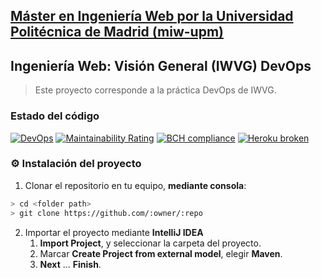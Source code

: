 ## [Máster en Ingeniería Web por la Universidad Politécnica de Madrid (miw-upm)](http://miw.etsisi.upm.es)
## Ingeniería Web: Visión General (IWVG) DevOps
> Este proyecto corresponde a la práctica DevOps de IWVG.

### Estado del código
[![DevOps](https://github.com/ybrooks08/iwvg-devops-brooks-yosbel/actions/workflows/test-sonar.yml/badge.svg)](https://github.com/ybrooks08/iwvg-devops-brooks-yosbel/actions/workflows/test-sonar.yml)
[![Maintainability Rating](https://sonarcloud.io/api/project_badges/measure?project=ybrooks08_iwvg-devops-brooks-yosbel&metric=sqale_rating)](https://sonarcloud.io/dashboard?id=ybrooks08_iwvg-devops-brooks-yosbel)
[![BCH compliance](https://bettercodehub.com/edge/badge/ybrooks08/iwvg-devops-brooks-yosbel?branch=develop)](https://bettercodehub.com/results/ybrooks08/iwvg-devops-brooks-yosbel)
[![Heroku broken](https://iwvg-devops.herokuapp.com/system/version-badge)](https://iwvg-devops.herokuapp.com/swagger-ui.html)

### :gear: Instalación del proyecto
1. Clonar el repositorio en tu equipo, **mediante consola**:
```sh
> cd <folder path>
> git clone https://github.com/:owner/:repo
```
2. Importar el proyecto mediante **IntelliJ IDEA**
   1. **Import Project**, y seleccionar la carpeta del proyecto.
   1. Marcar **Create Project from external model**, elegir **Maven**.
   1. **Next** … **Finish**.
